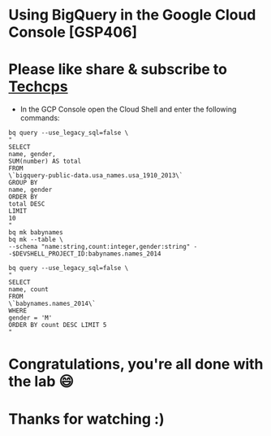 
#  Using BigQuery in the Google Cloud Console [GSP406]

# Please like share & subscribe to [Techcps](https://www.youtube.com/@techcps)

* In the GCP Console open the Cloud Shell and enter the following commands:

```
bq query --use_legacy_sql=false \
"
SELECT
name, gender,
SUM(number) AS total
FROM
\`bigquery-public-data.usa_names.usa_1910_2013\`
GROUP BY
name, gender
ORDER BY
total DESC
LIMIT
10
"
bq mk babynames
bq mk --table \
--schema "name:string,count:integer,gender:string" --$DEVSHELL_PROJECT_ID:babynames.names_2014

bq query --use_legacy_sql=false \
"
SELECT
name, count
FROM
\`babynames.names_2014\`
WHERE
gender = 'M'
ORDER BY count DESC LIMIT 5
"
```

# Congratulations, you're all done with the lab 😄

# Thanks for watching :)
